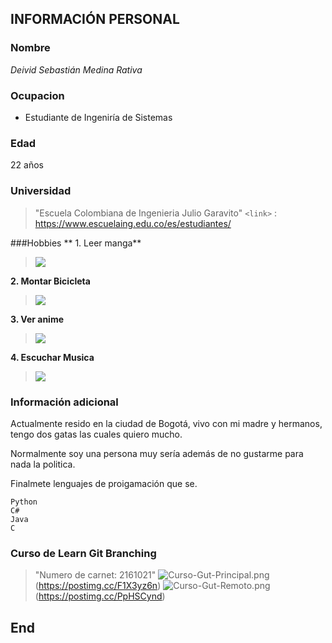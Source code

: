 ## INFORMACIÓN PERSONAL

  ### Nombre
   *Deivid Sebastián Medina Rativa*
   
  ### Ocupacion
   + Estudiante de Ingeniría de Sistemas
   
   
  ### Edad
  22 años
  
  ### Universidad
  > "Escuela Colombiana de Ingenieria Julio Garavito"
  >`<link>` : https://www.escuelaing.edu.co/es/estudiantes/

###Hobbies
** 1. Leer manga**
>![](https://tumanga.net/wp-content/uploads/5d3df9c5378b5-3388.jpg)

**2. Montar Bicicleta**
 >![](https://labicikleta.com/wp-content/uploads/2015/03/NewYorkAnimated.gif)

**3. Ver anime**
>![](https://freakelitex.com/wp-content/uploads/2016/01/Boku-dake-ga-Inai-Machi.jpg)
 
 **4. Escuchar Musica**
 >![](https://pa1.narvii.com/6064/359cb747817754e23036d1493bdf6b94eee39740_hq.gif)
 
 
### Información adicional

Actualmente resido en la ciudad de Bogotá, vivo con mi madre y hermanos, tengo dos gatas las cuales quiero mucho.

Normalmente soy una persona muy sería además de no gustarme para nada la politica.

Finalmete lenguajes de proigamación que se.
```LenguajesProgamacion
Python
C#
Java
C
```


### Curso de Learn Git Branching


> "Numero de carnet: 2161021"
![Curso-Gut-Principal.png](https://i.postimg.cc/gcnsP6Hd/Curso-Gut-Principal.png) (https://postimg.cc/F1X3yz6n)
![Curso-Gut-Remoto.png](https://i.postimg.cc/hjz63ZCQ/Curso-Gut-Remoto.png)(https://postimg.cc/PpHSCynd)


## End